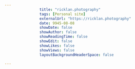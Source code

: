 ---
                title: "ricklan.photography"
                tags: [Personal site]
                externalUrl: "https://ricklan.photography"
                date: 9945-08-08
                showDate: false
                showAuthor: false
                showReadingTime: false
                showEdit: false
                showLikes: false
                showViews: false
                layoutBackgroundHeaderSpace: false
                ---
